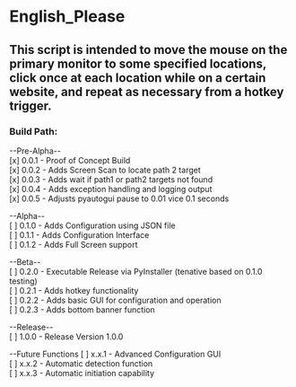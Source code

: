 # English_Please  

## This script is intended to move the mouse on the primary monitor to some specified locations, click once at each location while on a certain website, and repeat as necessary from a hotkey trigger.  

### Build Path:  
  
--Pre-Alpha--  
[x] 0.0.1 - Proof of Concept Build  
[x] 0.0.2 - Adds Screen Scan to locate path 2 target  
[x] 0.0.3 - Adds wait if path1 or path2 targets not found  
[x] 0.0.4 - Adds exception handling and logging output  
[x] 0.0.5 - Adjusts pyautogui pause to 0.01 vice 0.1 seconds    

--Alpha--  
[ ] 0.1.0 - Adds Configuration using JSON file  
[ ] 0.1.1 - Adds Configuration Interface  
[ ] 0.1.2 - Adds Full Screen support  
  
--Beta--  
[ ] 0.2.0 - Executable Release via PyInstaller (tenative based on 0.1.0 testing)  
[ ] 0.2.1 - Adds hotkey functionality  
[ ] 0.2.2 - Adds basic GUI for configuration and operation  
[ ] 0.2.3 - Adds bottom banner function  
  
--Release--  
[ ] 1.0.0 - Release Version 1.0.0  

--Future Functions
[ ] x.x.1 - Advanced Configuration GUI  
[ ] x.x.2 - Automatic detection function  
[ ] x.x.3 - Automatic initiation capability  
